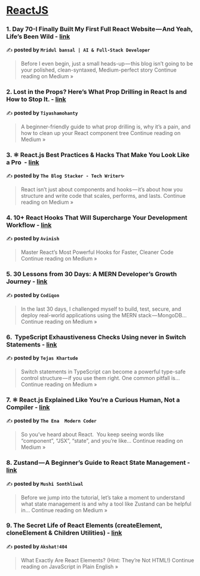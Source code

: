 
<h1><a href=https://medium.com/tag/reactjs/recommended target="_blank" rel="noopener noreferrer">ReactJS</a></h1>
<h3>1. Day 70-I Finally Built My First Full React Website — And Yeah, Life’s Been Wild - <a href="https://medium.com/@mridulbansal200619/day-70-i-finally-built-my-first-full-react-website-and-yeah-lifes-been-wild-578268ca7333?source=rss------reactjs-5" target="_blank" rel="noopener noreferrer">link</a></h3>

✍️ **posted by `Mridul bansal | AI & Full-Stack Developer`**

<blockquote>Before I even begin, just a small heads-up — this blog isn’t going to be your polished, clean-syntaxed, Medium-perfect story
Continue reading on Medium »</blockquote>

<h3>2. Lost in the Props? Here’s What Prop Drilling in React Is and How to Stop It. - <a href="https://medium.com/@tiyashamohanty22/lost-in-the-props-heres-what-prop-drilling-in-react-is-and-how-to-stop-it-558da277d975?source=rss------reactjs-5" target="_blank" rel="noopener noreferrer">link</a></h3>

✍️ **posted by `Tiyashamohanty`**

<blockquote>A beginner-friendly guide to what prop drilling is, why it’s a pain, and how to clean up your React component tree
Continue reading on Medium »</blockquote>

<h3>3. ⚛️ React.js Best Practices & Hacks That Make You Look Like a Pro ️ - <a href="https://medium.com/@TheblogStacker/%EF%B8%8F-react-js-best-practices-hacks-that-make-you-look-like-a-pro-%EF%B8%8F-6d1c1d9664e8?source=rss------reactjs-5" target="_blank" rel="noopener noreferrer">link</a></h3>

✍️ **posted by `The Blog Stacker - Tech Writer✨`**

<blockquote>React isn’t just about components and hooks — it’s about how you structure and write code that scales, performs, and lasts.
Continue reading on Medium »</blockquote>

<h3>4. 10+ React Hooks That Will Supercharge Your Development Workflow - <a href="https://medium.com/@mr.avinish/10-react-hooks-that-will-supercharge-your-development-workflow-ecc9600b9251?source=rss------reactjs-5" target="_blank" rel="noopener noreferrer">link</a></h3>

✍️ **posted by `Avinish`**

<blockquote>Master React’s Most Powerful Hooks for Faster, Cleaner Code
Continue reading on Medium »</blockquote>

<h3>5.  30 Lessons from 30 Days: A MERN Developer’s Growth Journey - <a href="https://medium.com/@burhan7554/30-lessons-from-30-days-a-mern-developers-growth-journey-d7ccdaeada9a?source=rss------reactjs-5" target="_blank" rel="noopener noreferrer">link</a></h3>

✍️ **posted by `Codiqon`**

<blockquote>In the last 30 days, I challenged myself to build, test, secure, and deploy real-world applications using the MERN stack — MongoDB…
Continue reading on Medium »</blockquote>

<h3>6. ️ TypeScript Exhaustiveness Checks Using never in Switch Statements - <a href="https://medium.com/@tejaskhartude/%EF%B8%8F-typescript-exhaustiveness-checks-using-never-in-switch-statements-a6a47b7b9dfe?source=rss------reactjs-5" target="_blank" rel="noopener noreferrer">link</a></h3>

✍️ **posted by `Tejas Khartude`**

<blockquote>Switch statements in TypeScript can become a powerful type-safe control structure — if you use them right. One common pitfall is…
Continue reading on Medium »</blockquote>

<h3>7. ⚛️ React.js Explained Like You’re a Curious Human, Not a Compiler  - <a href="https://medium.com/@TheEnaModernCoder/%EF%B8%8F-react-js-explained-like-youre-a-curious-human-not-a-compiler-c750dbb9ad57?source=rss------reactjs-5" target="_blank" rel="noopener noreferrer">link</a></h3>

✍️ **posted by `The Ena  Modern Coder`**

<blockquote>So you’ve heard about React.
 You keep seeing words like “component”, “JSX”, “state”, and you’re like…
Continue reading on Medium »</blockquote>

<h3>8. Zustand — A Beginner’s Guide to React State Management - <a href="https://medium.com/@sonthliwalkhushi/zustand-a-beginners-guide-to-react-state-management-ae49056fc21f?source=rss------reactjs-5" target="_blank" rel="noopener noreferrer">link</a></h3>

✍️ **posted by `Mushi Sonthliwal`**

<blockquote>Before we jump into the tutorial, let’s take a moment to understand what state management is and why a tool like Zustand can be helpful in…
Continue reading on Medium »</blockquote>

<h3>9. The Secret Life of React Elements (createElement, cloneElement & Children Utilities) - <a href="https://javascript.plainenglish.io/advanced-react-concepts-the-secret-life-of-react-elements-createelement-cloneelement-children-37848487b958?source=rss------reactjs-5" target="_blank" rel="noopener noreferrer">link</a></h3>

✍️ **posted by `Akshat!404`**

<blockquote>What Exactly Are React Elements? (Hint: They’re Not HTML!)
Continue reading on JavaScript in Plain English »</blockquote>

